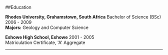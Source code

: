 ##Education

**Rhodes University, Grahamstown, South Africa**
Bachelor of Science (BSc) 2006 - 2009  
**Majors:** Geology and Computer Science

**Eshowe High School, Eshowe**
2001 - 2005  
Matriculation Certificate, 'A' Aggregate

* * * *  
